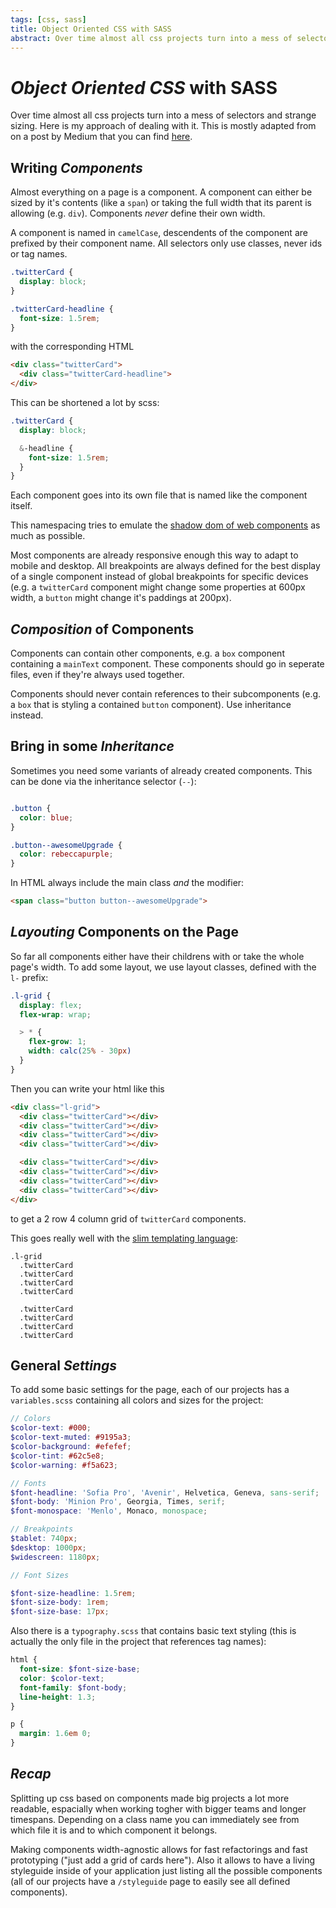 ```yaml
---
tags: [css, sass]
title: Object Oriented CSS with SASS
abstract: Over time almost all css projects turn into a mess of selectors and strange sizing. Here is my approach of dealing with it.
---
```


# _Object Oriented CSS_ with SASS

Over time almost all css projects turn into a mess of selectors and strange sizing. Here is my approach of dealing with it. This is mostly adapted from on a post by Medium that you can find [here](https://medium.com/@fat/mediums-css-is-actually-pretty-fucking-good-b8e2a6c78b06).

## Writing _Components_

Almost everything on a page is a component. A component can either be sized by it's contents (like a `span`) or taking the full width that its parent is allowing (e.g. `div`). Components _never_ define their own width.

A component is named in `camelCase`, descendents of the component are prefixed by their component name. All selectors only use classes, never ids or tag names.

```css
.twitterCard {
  display: block;
}

.twitterCard-headline {
  font-size: 1.5rem;
}
```

with the corresponding HTML

```html
<div class="twitterCard">
  <div class="twitterCard-headline">
</div>
```

This can be shortened a lot by scss:

```scss
.twitterCard {
  display: block;

  &-headline {
    font-size: 1.5rem;
  }
}
```

Each component goes into its own file that is named like the component itself.

This namespacing tries to emulate the [shadow dom of web components](https://developer.mozilla.org/en-US/docs/Web/Web_Components/Shadow_DOM) as much as possible.

Most components are already responsive enough this way to adapt to mobile and desktop. All breakpoints are always defined for the best display of a single component instead of global breakpoints for specific devices (e.g. a `twitterCard` component might change some properties at 600px width, a `button` might change it's paddings at 200px).

## _Composition_ of Components

Components can contain other components, e.g. a `box` component containing a `mainText` component. These components should go in seperate files, even if they're always used together.

Components should never contain references to their subcomponents (e.g. a `box` that is styling a contained `button` component). Use inheritance instead.

## Bring in some _Inheritance_

Sometimes you need some variants of already created components. This can be done via the inheritance selector (`--`):

```scss

.button {
  color: blue;
}

.button--awesomeUpgrade {
  color: rebeccapurple;
}
```

In HTML always include the main class _and_ the modifier:

```html
<span class="button button--awesomeUpgrade">
```

## _Layouting_ Components on the Page

So far all components either have their childrens with or take the whole page's width. To add some layout, we use layout classes, defined with the `l-` prefix:

```scss
.l-grid {
  display: flex;
  flex-wrap: wrap;

  > * {
    flex-grow: 1;
    width: calc(25% - 30px)
  }
}
```

Then you can write your html like this

```html
<div class="l-grid">
  <div class="twitterCard"></div>
  <div class="twitterCard"></div>
  <div class="twitterCard"></div>
  <div class="twitterCard"></div>

  <div class="twitterCard"></div>
  <div class="twitterCard"></div>
  <div class="twitterCard"></div>
  <div class="twitterCard"></div>
</div>
```

to get a 2 row 4 column grid of `twitterCard` components.

This goes really well with the [slim templating language](http://slim-lang.com):

```slim
.l-grid
  .twitterCard
  .twitterCard
  .twitterCard
  .twitterCard

  .twitterCard
  .twitterCard
  .twitterCard
  .twitterCard
```

## General _Settings_

To add some basic settings for the page, each of our projects has a `variables.scss` containing all colors and sizes for the project:

```scss
// Colors
$color-text: #000;
$color-text-muted: #9195a3;
$color-background: #efefef;
$color-tint: #62c5e8;
$color-warning: #f5a623;

// Fonts
$font-headline: 'Sofia Pro', 'Avenir', Helvetica, Geneva, sans-serif;
$font-body: 'Minion Pro', Georgia, Times, serif;
$font-monospace: 'Menlo', Monaco, monospace;

// Breakpoints
$tablet: 740px;
$desktop: 1000px;
$widescreen: 1180px;

// Font Sizes

$font-size-headline: 1.5rem;
$font-size-body: 1rem;
$font-size-base: 17px;
```

Also there is a `typography.scss` that contains basic text styling (this is actually the only file in the project that references tag names):

```scss
html {
  font-size: $font-size-base;
  color: $color-text;
  font-family: $font-body;
  line-height: 1.3;
}

p {
  margin: 1.6em 0;
}
```

## _Recap_

Splitting up css based on components made big projects a lot more readable, espacially when working togher with bigger teams and longer timespans. Depending on a class name you can immediately see from which file it is and to which component it belongs.

Making components width-agnostic allows for fast refactorings and fast prototyping ("just add a grid of cards here"). Also it allows to have a living styleguide inside of your application just listing all the possible components (all of our projects have a `/styleguide` page to easily see all defined components).
